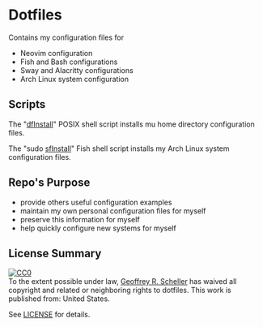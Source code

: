 # Dotfiles

Contains my configuration files for

* Neovim configuration
* Fish and Bash configurations
* Sway and Alacritty configurations
* Arch Linux system configuration

## Scripts

The "[dfInstall](dfInstall)" POSIX shell script installs
mu home directory configuration files.

The "sudo [sfInstall](sfInstall)" Fish shell script installs
my Arch Linux system configuration files.

## Repo's Purpose

* provide others useful configuration examples
* maintain my own personal configuration files for myself
* preserve this information for myself
* help quickly configure new systems for myself

## License Summary

<p xmlns:dct="http://purl.org/dc/terms/" xmlns:vcard="http://www.w3.org/2001/vcard-rdf/3.0#">
  <a rel="license"
     href="http://creativecommons.org/publicdomain/zero/1.0/">
    <img src="http://i.creativecommons.org/p/zero/1.0/88x31.png" style="border-style: none;" alt="CC0" />
  </a>
  <br />
  To the extent possible under law,
  <a rel="dct:publisher"
     href="https://github.com/grscheller">
    <span property="dct:title">Geoffrey R. Scheller</span></a>
  has waived all copyright and related or neighboring rights to
  <span property="dct:title">dotfiles</span>.
This work is published from:
<span property="vcard:Country" datatype="dct:ISO3166"
      content="US" about="https://github.com/grscheller">
  United States</span>.
</p>

See [LICENSE](LICENSE) for details.
